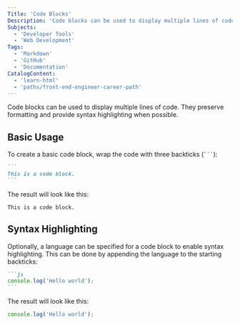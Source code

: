 ```yaml
---
Title: 'Code Blocks'
Description: 'Code blocks can be used to display multiple lines of code. They preserve formatting and provide syntax highlighting when possible.'
Subjects:
  - 'Developer Tools'
  - 'Web Development'
Tags:
  - 'Markdown'
  - 'GitHub'
  - 'Documentation'
CatalogContent:
  - 'learn-html'
  - 'paths/front-end-engineer-career-path'
---
```


Code blocks can be used to display multiple lines of code. They preserve formatting and provide syntax highlighting when possible.

## Basic Usage

To create a basic code block, wrap the code with three backticks (` ``` `):

````md
```
This is a code block.
```
````

The result will look like this:

```
This is a code block.
```

## Syntax Highlighting

Optionally, a language can be specified for a code block to enable syntax highlighting. This can be done by appending the language to the starting backticks:

````md
```js
console.log('Hello world');
```
````

The result will look like this:

```js
console.log('Hello world');
```
